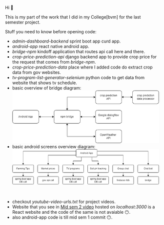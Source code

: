 Hi 👋

This is my part of the work that I did in my College[bvm] for the last semester project.

Stuff you need to know before opening code: 
- _admin-dashboard-backend_ sprint boot app curd app.
- _android-app_ react native android app.
- _bridge-npm_ kindoff application that routes api call here and there.
- _crop-price-prediction-api_ django backend app to provide crop price for the request that comes from _bridge-npm_.
- _crop-price-prediction-data_ place where I added code do extract crop data from gov websites.
- _tv-program-list-generator-selenium_ python code to get data from website that shows tv schedule.
- basic overview of bridge diagram:
![](bridge-overview.png)
- basic android screens overview diagram:
![](android-app-screens.png)

<br/>

- checkout _youtube-video-urls.txt_ for project videos.
- Website that you see in [Mid sem 2 video](https://youtu.be/Ie2HhXDqMM4?t=74) hosted on _localhost:3000_ is a React website and the code of the same is not avaiable 😶.
- also android-app code is till mid sem 1 commit 😶.